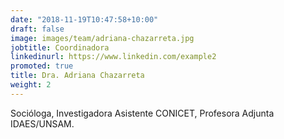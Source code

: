 ```yaml
---
date: "2018-11-19T10:47:58+10:00"
draft: false
image: images/team/adriana-chazarreta.jpg
jobtitle: Coordinadora
linkedinurl: https://www.linkedin.com/example2
promoted: true
title: Dra. Adriana Chazarreta
weight: 2
---
```


Socióloga, Investigadora Asistente CONICET, Profesora Adjunta IDAES/UNSAM.